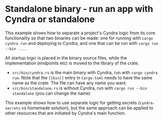 # Standalone binary - run an app with Cyndra or standalone

This example shows how to separate a project's Cyndra logic from its core functionality so that two binaries can be made: one for running with `cargo cyndra run` and deploying to Cyndra, and one that can be run with `cargo run --bin ...`.

All startup logic is placed in the binary source files, while the implementation (endpoints etc) is moved to the library of the crate.

- `src/bin/cyndra.rs` is the main binary with Cyndra, run with `cargo cyndra run`. Note that the `[[bin]]` entry in `Cargo.toml` needs to have the same name as the crate. The file can have any name you want.
- `src/bin/standalone.rs` is without Cyndra, run with `cargo run --bin standalone` (you can change the name)

This example shows how to use separate logic for getting secrets (`cyndra-secrets` vs homemade solution), but the same approach can be applied to other resources that are initiated by Cyndra's main function.
